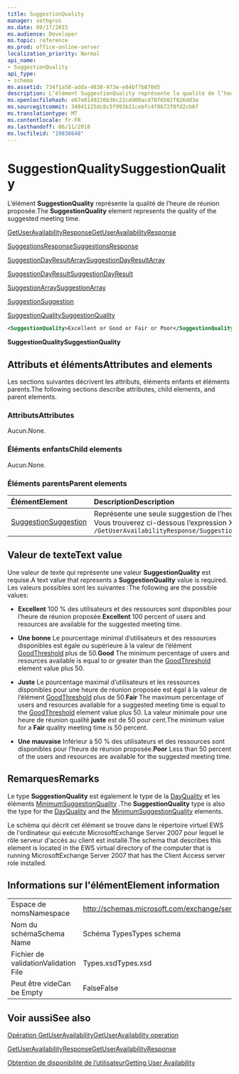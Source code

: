 ```yaml
---
title: SuggestionQuality
manager: sethgros
ms.date: 09/17/2015
ms.audience: Developer
ms.topic: reference
ms.prod: office-online-server
localization_priority: Normal
api_name:
- SuggestionQuality
api_type:
- schema
ms.assetid: 734f1a58-adda-4830-973e-e84bf7b870d5
description: L’élément SuggestionQuality représente la qualité de l’heure de réunion proposée.
ms.openlocfilehash: e67e0149226b36c22cdd00acd78f6582f826dd3e
ms.sourcegitcommit: 34041125dc8c5f993b21cebfc4f8b72f0fd2cb6f
ms.translationtype: MT
ms.contentlocale: fr-FR
ms.lasthandoff: 06/11/2018
ms.locfileid: "19838648"
---
```

# <a name="suggestionquality"></a><span data-ttu-id="9b21a-103">SuggestionQuality</span><span class="sxs-lookup"><span data-stu-id="9b21a-103">SuggestionQuality</span></span>

<span data-ttu-id="9b21a-104">L’élément **SuggestionQuality** représente la qualité de l’heure de réunion proposée.</span><span class="sxs-lookup"><span data-stu-id="9b21a-104">The **SuggestionQuality** element represents the quality of the suggested meeting time.</span></span> 
  
[<span data-ttu-id="9b21a-105">GetUserAvailabilityResponse</span><span class="sxs-lookup"><span data-stu-id="9b21a-105">GetUserAvailabilityResponse</span></span>](getuseravailabilityresponse.md)
  
[<span data-ttu-id="9b21a-106">SuggestionsResponse</span><span class="sxs-lookup"><span data-stu-id="9b21a-106">SuggestionsResponse</span></span>](suggestionsresponse.md)
  
[<span data-ttu-id="9b21a-107">SuggestionDayResultArray</span><span class="sxs-lookup"><span data-stu-id="9b21a-107">SuggestionDayResultArray</span></span>](suggestiondayresultarray.md)
  
[<span data-ttu-id="9b21a-108">SuggestionDayResult</span><span class="sxs-lookup"><span data-stu-id="9b21a-108">SuggestionDayResult</span></span>](suggestiondayresult.md)
  
[<span data-ttu-id="9b21a-109">SuggestionArray</span><span class="sxs-lookup"><span data-stu-id="9b21a-109">SuggestionArray</span></span>](suggestionarray.md)
  
[<span data-ttu-id="9b21a-110">Suggestion</span><span class="sxs-lookup"><span data-stu-id="9b21a-110">Suggestion</span></span>](suggestion.md)
  
[<span data-ttu-id="9b21a-111">SuggestionQuality</span><span class="sxs-lookup"><span data-stu-id="9b21a-111">SuggestionQuality</span></span>](suggestionquality.md)
  
```xml
<SuggestionQuality>Excellent or Good or Fair or Poor</SuggestionQuality>
```

 <span data-ttu-id="9b21a-112">**SuggestionQuality**</span><span class="sxs-lookup"><span data-stu-id="9b21a-112">**SuggestionQuality**</span></span>
## <a name="attributes-and-elements"></a><span data-ttu-id="9b21a-113">Attributs et éléments</span><span class="sxs-lookup"><span data-stu-id="9b21a-113">Attributes and elements</span></span>

<span data-ttu-id="9b21a-114">Les sections suivantes décrivent les attributs, éléments enfants et éléments parents.</span><span class="sxs-lookup"><span data-stu-id="9b21a-114">The following sections describe attributes, child elements, and parent elements.</span></span>
  
### <a name="attributes"></a><span data-ttu-id="9b21a-115">Attributs</span><span class="sxs-lookup"><span data-stu-id="9b21a-115">Attributes</span></span>

<span data-ttu-id="9b21a-116">Aucun.</span><span class="sxs-lookup"><span data-stu-id="9b21a-116">None.</span></span>
  
### <a name="child-elements"></a><span data-ttu-id="9b21a-117">Éléments enfants</span><span class="sxs-lookup"><span data-stu-id="9b21a-117">Child elements</span></span>

<span data-ttu-id="9b21a-118">Aucun.</span><span class="sxs-lookup"><span data-stu-id="9b21a-118">None.</span></span>
  
### <a name="parent-elements"></a><span data-ttu-id="9b21a-119">Éléments parents</span><span class="sxs-lookup"><span data-stu-id="9b21a-119">Parent elements</span></span>

|<span data-ttu-id="9b21a-120">**Élément**</span><span class="sxs-lookup"><span data-stu-id="9b21a-120">**Element**</span></span>|<span data-ttu-id="9b21a-121">**Description**</span><span class="sxs-lookup"><span data-stu-id="9b21a-121">**Description**</span></span>|
|:-----|:-----|
|[<span data-ttu-id="9b21a-122">Suggestion</span><span class="sxs-lookup"><span data-stu-id="9b21a-122">Suggestion</span></span>](suggestion.md) <br/> |<span data-ttu-id="9b21a-123">Représente une seule suggestion de l’heure de la réunion.</span><span class="sxs-lookup"><span data-stu-id="9b21a-123">Represents a single meeting time suggestion.</span></span>  <br/> <span data-ttu-id="9b21a-124">Vous trouverez ci-dessous l’expression XPath pour cet élément :</span><span class="sxs-lookup"><span data-stu-id="9b21a-124">The following is the XPath expression to this element:</span></span>  <br/>  `/GetUserAvailabilityResponse/SuggestionsResponse/SuggestionDayResultArray/SuggestionDayResult[i]/SuggestionArray/Suggestion[i]` <br/> |
   
## <a name="text-value"></a><span data-ttu-id="9b21a-125">Valeur de texte</span><span class="sxs-lookup"><span data-stu-id="9b21a-125">Text value</span></span>

<span data-ttu-id="9b21a-126">Une valeur de texte qui représente une valeur **SuggestionQuality** est requise.</span><span class="sxs-lookup"><span data-stu-id="9b21a-126">A text value that represents a **SuggestionQuality** value is required.</span></span> <span data-ttu-id="9b21a-127">Les valeurs possibles sont les suivantes :</span><span class="sxs-lookup"><span data-stu-id="9b21a-127">The following are the possible values:</span></span> 
  
- <span data-ttu-id="9b21a-128">**Excellent** 100 % des utilisateurs et des ressources sont disponibles pour l’heure de réunion proposée.</span><span class="sxs-lookup"><span data-stu-id="9b21a-128">**Excellent** 100 percent of users and resources are available for the suggested meeting time.</span></span> 
    
- <span data-ttu-id="9b21a-129">**Une bonne** Le pourcentage minimal d’utilisateurs et des ressources disponibles est égale ou supérieure à la valeur de l’élément [GoodThreshold](goodthreshold.md) plus de 50.</span><span class="sxs-lookup"><span data-stu-id="9b21a-129">**Good** The minimum percentage of users and resources available is equal to or greater than the [GoodThreshold](goodthreshold.md) element value plus 50.</span></span> 
    
- <span data-ttu-id="9b21a-130">**Juste** Le pourcentage maximal d’utilisateurs et les ressources disponibles pour une heure de réunion proposée est égal à la valeur de l’élément [GoodThreshold](goodthreshold.md) plus de 50.</span><span class="sxs-lookup"><span data-stu-id="9b21a-130">**Fair** The maximum percentage of users and resources available for a suggested meeting time is equal to the [GoodThreshold](goodthreshold.md) element value plus 50.</span></span> <span data-ttu-id="9b21a-131">La valeur minimale pour une heure de réunion qualité **juste** est de 50 pour cent.</span><span class="sxs-lookup"><span data-stu-id="9b21a-131">The minimum value for a **Fair** quality meeting time is 50 percent.</span></span> 
    
- <span data-ttu-id="9b21a-132">**Une mauvaise** Inférieur à 50 % des utilisateurs et des ressources sont disponibles pour l’heure de réunion proposée.</span><span class="sxs-lookup"><span data-stu-id="9b21a-132">**Poor** Less than 50 percent of the users and resources are available for the suggested meeting time.</span></span> 
    
## <a name="remarks"></a><span data-ttu-id="9b21a-133">Remarques</span><span class="sxs-lookup"><span data-stu-id="9b21a-133">Remarks</span></span>

<span data-ttu-id="9b21a-134">Le type **SuggestionQuality** est également le type de la [DayQuality](dayquality.md) et les éléments [MinimumSuggestionQuality](minimumsuggestionquality.md) .</span><span class="sxs-lookup"><span data-stu-id="9b21a-134">The **SuggestionQuality** type is also the type for the [DayQuality](dayquality.md) and the [MinimumSuggestionQuality](minimumsuggestionquality.md) elements.</span></span> 
  
<span data-ttu-id="9b21a-135">Le schéma qui décrit cet élément se trouve dans le répertoire virtuel EWS de l'ordinateur qui exécute MicrosoftExchange Server 2007 pour lequel le rôle serveur d'accès au client est installé.</span><span class="sxs-lookup"><span data-stu-id="9b21a-135">The schema that describes this element is located in the EWS virtual directory of the computer that is running MicrosoftExchange Server 2007 that has the Client Access server role installed.</span></span>
  
## <a name="element-information"></a><span data-ttu-id="9b21a-136">Informations sur l'élément</span><span class="sxs-lookup"><span data-stu-id="9b21a-136">Element information</span></span>

|||
|:-----|:-----|
|<span data-ttu-id="9b21a-137">Espace de noms</span><span class="sxs-lookup"><span data-stu-id="9b21a-137">Namespace</span></span>  <br/> |http://schemas.microsoft.com/exchange/services/2006/types  <br/> |
|<span data-ttu-id="9b21a-138">Nom du schéma</span><span class="sxs-lookup"><span data-stu-id="9b21a-138">Schema Name</span></span>  <br/> |<span data-ttu-id="9b21a-139">Schéma Types</span><span class="sxs-lookup"><span data-stu-id="9b21a-139">Types schema</span></span>  <br/> |
|<span data-ttu-id="9b21a-140">Fichier de validation</span><span class="sxs-lookup"><span data-stu-id="9b21a-140">Validation File</span></span>  <br/> |<span data-ttu-id="9b21a-141">Types.xsd</span><span class="sxs-lookup"><span data-stu-id="9b21a-141">Types.xsd</span></span>  <br/> |
|<span data-ttu-id="9b21a-142">Peut être vide</span><span class="sxs-lookup"><span data-stu-id="9b21a-142">Can be Empty</span></span>  <br/> |<span data-ttu-id="9b21a-143">False</span><span class="sxs-lookup"><span data-stu-id="9b21a-143">False</span></span>  <br/> |
   
## <a name="see-also"></a><span data-ttu-id="9b21a-144">Voir aussi</span><span class="sxs-lookup"><span data-stu-id="9b21a-144">See also</span></span>



[<span data-ttu-id="9b21a-145">Opération GetUserAvailability</span><span class="sxs-lookup"><span data-stu-id="9b21a-145">GetUserAvailability operation</span></span>](getuseravailability-operation.md)
  
[<span data-ttu-id="9b21a-146">GetUserAvailabilityResponse</span><span class="sxs-lookup"><span data-stu-id="9b21a-146">GetUserAvailabilityResponse</span></span>](getuseravailabilityresponse.md)


[<span data-ttu-id="9b21a-147">Obtention de disponibilité de l’utilisateur</span><span class="sxs-lookup"><span data-stu-id="9b21a-147">Getting User Availability</span></span>](http://msdn.microsoft.com/library/d4133fcb-9b0f-4e6b-aadf-a389da83516a%28Office.15%29.aspx)


